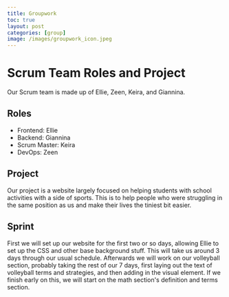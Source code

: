 ```yaml
---
title: Groupwork
toc: true
layout: post
categories: [group]
image: /images/groupwork_icon.jpeg
---
```


# Scrum Team Roles and Project


Our Scrum team is made up of Ellie, Zeen, Keira, and Giannina.

## Roles

- Frontend: Ellie
- Backend: Giannina
- Scrum Master: Keira
- DevOps: Zeen

## Project

Our project is a website largely focused on helping students with school activities with a side of sports. This is to help people who were struggling in the same position as us and make their lives the tiniest bit easier. 

## Sprint
First we will set up our website for the first two or so days, allowing Ellie to set up the CSS and other base background stuff. This will take us around 3 days through our usual schedule. Afterwards we will work on our volleyball section, probably taking the rest of our 7 days, first laying out the text of volleyball terms and strategies, and then adding in the visual element. If we finish early on this, we will start on the math section's definition and terms section.
